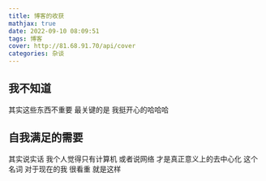 ```yaml
---
title: 博客的收获
mathjax: true
date: 2022-09-10 08:09:51
tags: 博客
cover: http://81.68.91.70/api/cover
categories: 杂谈
---
```


## 我不知道

其实这些东西不重要 最关键的是 我挺开心的哈哈哈 



## 自我满足的需要

其实说实话 我个人觉得只有计算机 或者说网络 才是真正意义上的去中心化 这个名词 对于现在的我 很看重 就是这样

